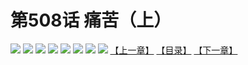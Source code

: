 # 第508话 痛苦（上）
![](https://mhpic.xiaomingtaiji.net/comic/D/斗破苍穹拆分版/508话/1.jpg-zymk.middle.webp)
![](https://mhpic.xiaomingtaiji.net/comic/D/斗破苍穹拆分版/508话/2.jpg-zymk.middle.webp)
![](https://mhpic.xiaomingtaiji.net/comic/D/斗破苍穹拆分版/508话/3.jpg-zymk.middle.webp)
![](https://mhpic.xiaomingtaiji.net/comic/D/斗破苍穹拆分版/508话/4.jpg-zymk.middle.webp)
![](https://mhpic.xiaomingtaiji.net/comic/D/斗破苍穹拆分版/508话/5.jpg-zymk.middle.webp)
![](https://mhpic.xiaomingtaiji.net/comic/D/斗破苍穹拆分版/508话/6.jpg-zymk.middle.webp)
![](https://mhpic.xiaomingtaiji.net/comic/D/斗破苍穹拆分版/508话/7.jpg-zymk.middle.webp)
![](https://mhpic.xiaomingtaiji.net/comic/D/斗破苍穹拆分版/508话/8.jpg-zymk.middle.webp)
[【上一章】](./507.md)
[【目录】](./READMD.md)
[【下一章】](./509.md)
